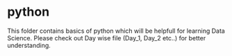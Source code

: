 # python
This folder contains basics of python which will be helpfull for learning Data Science.
Please check out Day wise file (Day_1, Day_2 etc..) for better understanding.
